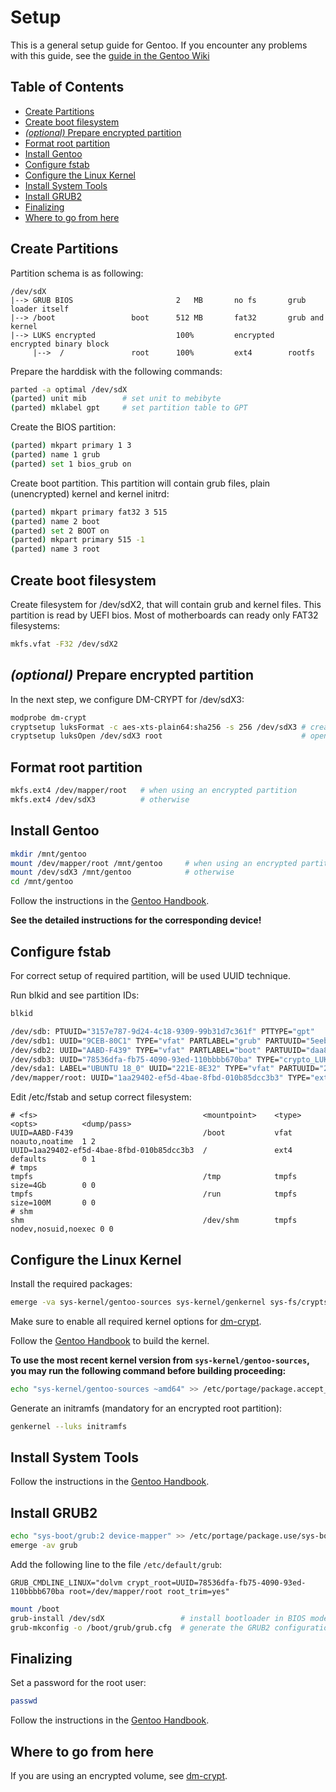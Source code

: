 # Setup

This is a general setup guide for Gentoo.
If you encounter any problems with this guide, see the [guide in the Gentoo Wiki](https://wiki.gentoo.org/wiki/Full_Disk_Encryption_From_Scratch_Simplified)

## Table of Contents

* [Create Partitions](#create-partitions)
* [Create boot filesystem](#create-boot-filesystem)
* [*(optional)* Prepare encrypted partition](#optional-prepare-encrypted-partition)
* [Format root partition](#format-root-partition)
* [Install Gentoo](#install-gentoo)
* [Configure fstab](#configure-fstab)
* [Configure the Linux Kernel](#configure-the-linux-kernel)
* [Install System Tools](#install-system-tools)
* [Install GRUB2](#install-grub2)
* [Finalizing](#finalizing)
* [Where to go from here](#where-to-go-from-here)

## Create Partitions
Partition schema is as following:
```
/dev/sdX
|--> GRUB BIOS                       2   MB       no fs       grub loader itself
|--> /boot                 boot      512 MB       fat32       grub and kernel
|--> LUKS encrypted                  100%         encrypted   encrypted binary block 
     |-->  /               root      100%         ext4        rootfs
```

Prepare the harddisk with the following commands:
```bash
parted -a optimal /dev/sdX
(parted) unit mib        # set unit to mebibyte
(parted) mklabel gpt     # set partition table to GPT
```

Create the BIOS partition:
```bash
(parted) mkpart primary 1 3
(parted) name 1 grub
(parted) set 1 bios_grub on
```

Create boot partition. This partition will contain grub files, plain (unencrypted) kernel and kernel initrd:
```bash
(parted) mkpart primary fat32 3 515
(parted) name 2 boot
(parted) set 2 BOOT on
(parted) mkpart primary 515 -1
(parted) name 3 root
```

## Create boot filesystem
Create filesystem for /dev/sdX2, that will contain grub and kernel files. This partition is read by UEFI bios. Most of motherboards can ready only FAT32 filesystems:
```bash
mkfs.vfat -F32 /dev/sdX2
```

## *(optional)* Prepare encrypted partition

In the next step, we configure DM-CRYPT for /dev/sdX3:
```bash
modprobe dm-crypt
cryptsetup luksFormat -c aes-xts-plain64:sha256 -s 256 /dev/sdX3 # create the encrypted partition
cryptsetup luksOpen /dev/sdX3 root                               # open encrypted device
```

## Format root partition

```bash
mkfs.ext4 /dev/mapper/root   # when using an encrypted partition
mkfs.ext4 /dev/sdX3          # otherwise
```

## Install Gentoo

```bash
mkdir /mnt/gentoo
mount /dev/mapper/root /mnt/gentoo     # when using an encrypted partition
mount /dev/sdX3 /mnt/gentoo            # otherwise
cd /mnt/gentoo
```

Follow the instructions in the [Gentoo Handbook](https://wiki.gentoo.org/wiki/Handbook:AMD64/Installation/Stage).

**See the detailed instructions for the corresponding device!**

## Configure fstab

For correct setup of required partition, will be used UUID technique.

Run blkid and see partition IDs: 

```bash
blkid

/dev/sdb: PTUUID="3157e787-9d24-4c18-9309-99b31d7c361f" PTTYPE="gpt"
/dev/sdb1: UUID="9CEB-80C1" TYPE="vfat" PARTLABEL="grub" PARTUUID="5eebb27e-9201-45b4-a17a-7ec39983ce2e"
/dev/sdb2: UUID="AABD-F439" TYPE="vfat" PARTLABEL="boot" PARTUUID="daa859db-14ba-4e3c-ba0e-f3eb75768bc6"
/dev/sdb3: UUID="78536dfa-fb75-4090-93ed-110bbbb670ba" TYPE="crypto_LUKS" PARTLABEL="primary" PARTUUID="f7bcb91c-9a0b-4ce7-9acb-b058bb434609"
/dev/sda1: LABEL="UBUNTU 18_0" UUID="221E-8E32" TYPE="vfat" PARTUUID="28153003-01"
/dev/mapper/root: UUID="1aa29402-ef5d-4bae-8fbd-010b85dcc3b3" TYPE="ext4"
```

Edit /etc/fstab and setup correct filesystem:

```fstab
# <fs>                                     <mountpoint>    <type>          <opts>          <dump/pass>
UUID=AABD-F439                             /boot           vfat            noauto,noatime  1 2
UUID=1aa29402-ef5d-4bae-8fbd-010b85dcc3b3  /               ext4            defaults        0 1
# tmps
tmpfs                                      /tmp            tmpfs           size=4Gb        0 0
tmpfs                                      /run            tmpfs           size=100M       0 0
# shm
shm                                        /dev/shm        tmpfs           nodev,nosuid,noexec 0 0
```

## Configure the Linux Kernel

Install the required packages:

```bash
emerge -va sys-kernel/gentoo-sources sys-kernel/genkernel sys-fs/cryptsetup
```

Make sure to enable all required kernel options for [dm-crypt](https://wiki.gentoo.org/wiki/Dm-crypt#Kernel_Configuration).

Follow the [Gentoo Handbook](https://wiki.gentoo.org/wiki/Handbook:AMD64/Installation/Kernel) to build the kernel.

**To use the most recent kernel version from `sys-kernel/gentoo-sources`, you may run the following command before building proceeding:**

```bash
echo "sys-kernel/gentoo-sources ~amd64" >> /etc/portage/package.accept_keywords 
```

Generate an initramfs (mandatory for an encrypted root partition):

```bash
genkernel --luks initramfs 
```
## Install System Tools

Follow the instructions in the [Gentoo Handbook](ttps://wiki.gentoo.org/wiki/Handbook:AMD64/Installation/Tools).

## Install GRUB2

```bash
echo "sys-boot/grub:2 device-mapper" >> /etc/portage/package.use/sys-boot
emerge -av grub
```

Add the following line to the file `/etc/default/grub`:

```
GRUB_CMDLINE_LINUX="dolvm crypt_root=UUID=78536dfa-fb75-4090-93ed-110bbbb670ba root=/dev/mapper/root root_trim=yes"
```

```bash
mount /boot
grub-install /dev/sdX                 # install bootloader in BIOS mode
grub-mkconfig -o /boot/grub/grub.cfg  # generate the GRUB2 configuration file
```

## Finalizing

Set a password for the root user:

```bash
passwd
```

Follow the instructions in the [Gentoo Handbook](https://wiki.gentoo.org/wiki/Handbook:AMD64/Installation/Finalizing).

## Where to go from here

If you are using an encrypted volume, see [dm-crypt](https://wiki.gentoo.org/wiki/Dm-crypt).

